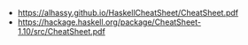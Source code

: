- https://alhassy.github.io/HaskellCheatSheet/CheatSheet.pdf
- https://hackage.haskell.org/package/CheatSheet-1.10/src/CheatSheet.pdf
